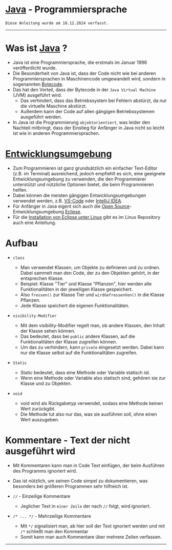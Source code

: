 # [Java](https://de.wikipedia.org/wiki/Java_(Programmiersprache)) - Programmiersprache

`Diese Anleitung wurde am 18.12.2024 verfasst.`


--------------------------------------------------------------------------------------------------------------


# Was ist [Java](https://de.wikipedia.org/wiki/Java_(Programmiersprache)) ?
- Java ist eine Programmiersprache, die erstmals im Januar 1996 veröffentlicht wurde.
- Die Besonderheit von Java ist, dass der Code nicht wie bei anderen Programmiersprachen in Maschinencode umgewandelt wird, sondern in sogenannten [Bytecode](https://de.wikipedia.org/wiki/Bytecode).
- Das hat den Vorteil, dass der Bytecode in der `Java Virtual Machine` (JVM) ausgeführt wird.
    - Das verhindert, dass das Betriebssystem bei Fehlern abstürzt, da nur die virtuelle Maschine abstürzt.
    - Außerdem kann der Code auf allen gängigen Betriebssystemen ausgeführt werden.
- In Java ist die Programmierung `objektorientiert`, was leider den Nachteil mitbringt, dass der Einstieg für Anfänger in Java nicht so leicht ist wie in anderen Programmiersprachen. 


# [Entwicklungsumgebung](https://de.wikipedia.org/wiki/Entwicklungsumgebung)
- Zum Programmieren ist ganz grundsätzlich ein einfacher Text-Editor (z.B. im Terminal) ausreichend, jedoch empfiehlt es sich, eine geeignete Entwicklungsumgebung zu verwenden, die den Programmierer unterstützt und nützliche Optionen bietet, die beim Programmieren helfen.
- Dabei können die meisten gängigen Entwicklungsumgebungen verwendet werden, z.B. [VS-Code](https://code.visualstudio.com/) oder [IntelliJ IDEA](https://www.jetbrains.com/idea/).
- Für Anfänger in Java eigent sich auch die [Open Source](https://de.wikipedia.org/wiki/Open_Source)-Entwicklungsumgebung [Eclipse](https://www.eclipse.org/).
- Für die [Installation von Eclipse unter Linux](https://github.com/replay45/Linux-RaspberryPI-NextCloud/tree/main/linux/linux-Software-%26-Pakete) gibt es im Linux Repository auch eine Anleitung.


# Aufbau
- `class`
    - Man verwendet Klassen, um Objekte zu definieren und zu ordnen. Dabei sammelt man den Code, der zu den Objekten gehört, in der entsprechen Klasse.
    - Beispiel: Klasse "Tier" und Klasse "Pflanzen", hier werden alle Funktionalitäten in der jeweiligen Klasse gespeichert.
    - Also `fressen()` zur Klasse Tier und `wirdGefressenVon()` in die Klasse Pflanzen.
    - Jede Klasse speichert die eigenen Funktionalitäten.


- `visibility-Modifier`
    - Mit dem visibility-Modifier regelt man, ob andere Klassen, den Inhalt der Klasse sehen können.
    - Das bedeutet, dass bei `public` andere Klassen, auf die Funktionalitäten der Klasse zugreifen können.
    - Um das zu verhindern, kann `private` eingesetzt werden. Dabei kann nur die Klasse selbst auf die Funktionalitäten zugreifen.


- `Static`
    - Static bedeutet, dass eine Methode oder Variable statisch ist.
    - Wenn eine Methode oder Variable also statisch sind, gehören sie zur Klasse und zu Objekten. 


- `void`
    - void wird als Rückgabetyp verwendet, sodass eine Methode keinen Wert zurückgibt.
    - Die Methode tut also nur das, was sie ausführen soll, ohne einen Wert auszugeben.


# Kommentare - Text der nicht ausgeführt wird
- Mit Kommentaren kann man in Code Text einfügen, der beim Ausführen des Programms ignoriert wird.
- Das ist nützlich, um seinen Code simpel zu dokumentieren, was besonders bei größeren Programmen sehr hilfreich ist.

- `//` - Einzeilige Kommentare
    - Jeglicher Text in `einer Zeile` der nach `//` folgt, wird ignoriert.

- `/* ... */` - Mehrzeilige Kommentare
    - Mit `*/` signalisiert man, ab hier soll der Text ignoriert werden und mit `/*` schließt man den Kommentar
    - Somit kann man auch Kommentare über mehrere Zeilen verfassen.


--------------------------------------------------------------------------------------------------------------
